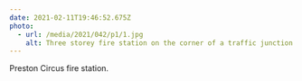```yaml
---
date: 2021-02-11T19:46:52.675Z
photo:
  - url: /media/2021/042/p1/1.jpg
    alt: Three storey fire station on the corner of a traffic junction.
---
```


Preston Circus fire station.
